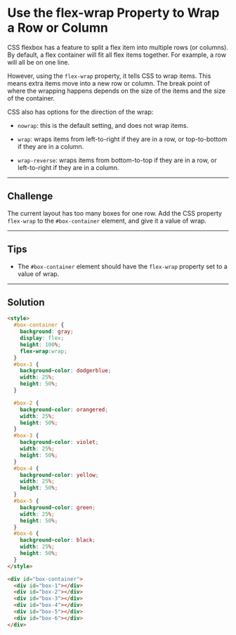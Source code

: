 # Use the flex-wrap Property to Wrap a Row or Column

CSS flexbox has a feature to split a flex item into multiple rows (or columns). By default, a flex container will fit all flex items together. For example, a row will all be on one line.

However, using the `flex-wrap` property, it tells CSS to wrap items. This means extra items move into a new row or column. The break point of where the wrapping happens depends on the size of the items and the size of the container.

CSS also has options for the direction of the wrap:

- `nowrap`: this is the default setting, and does not wrap items.

- `wrap`: wraps items from left-to-right if they are in a row, or top-to-bottom if they are in a column.

- `wrap-reverse`: wraps items from bottom-to-top if they are in a row, or left-to-right if they are in a column.

---

## Challenge

The current layout has too many boxes for one row. Add the CSS property `flex-wrap` to the `#box-container` element, and give it a value of wrap.

---

## Tips

- The `#box-container` element should have the `flex-wrap` property set to a value of wrap.

---

## Solution

```html
<style>
  #box-container {
    background: gray;
    display: flex;
    height: 100%;
    flex-wrap:wrap;  
  }
  #box-1 {
    background-color: dodgerblue;
    width: 25%;
    height: 50%;
  }

  #box-2 {
    background-color: orangered;
    width: 25%;
    height: 50%;
  }
  #box-3 {
    background-color: violet;
    width: 25%;
    height: 50%;
  }
  #box-4 {
    background-color: yellow;
    width: 25%;
    height: 50%;
  }
  #box-5 {
    background-color: green;
    width: 25%;
    height: 50%;
  }
  #box-6 {
    background-color: black;
    width: 25%;
    height: 50%;
  }
</style>

<div id="box-container">
  <div id="box-1"></div>
  <div id="box-2"></div>
  <div id="box-3"></div>
  <div id="box-4"></div>
  <div id="box-5"></div>
  <div id="box-6"></div>
</div>
```